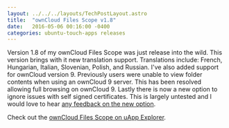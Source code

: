 ```yaml
---
layout: ../../../layouts/TechPostLayout.astro
title:  "ownCloud Files Scope v1.8"
date:   2016-05-06 00:16:00 -0400
categories: ubuntu-touch-apps releases
---
```


Version 1.8 of my ownCloud Files Scope was just release into the wild.
This version brings with it new translation support. Translations include: French,
Hungarian, Italian, Slovenian, Polish, and Russian. I've also added
support for ownCloud version 9. Previously users were unable to view folder
contents when using an ownCloud 9 server. This has been resolved allowing
full browsing on ownCloud 9. Lastly there is now a new option to ignore
issues with self signed certificates. This is largely untested and I would
love to hear [any feedback on the new option](https://gitlab.com/bhdouglass/owncloud-files-scope/-/issues).

Check out the [ownCloud Files Scope on uApp Explorer](https://uappexplorer.com/app/owncloud-files-scope.bhdouglass).
